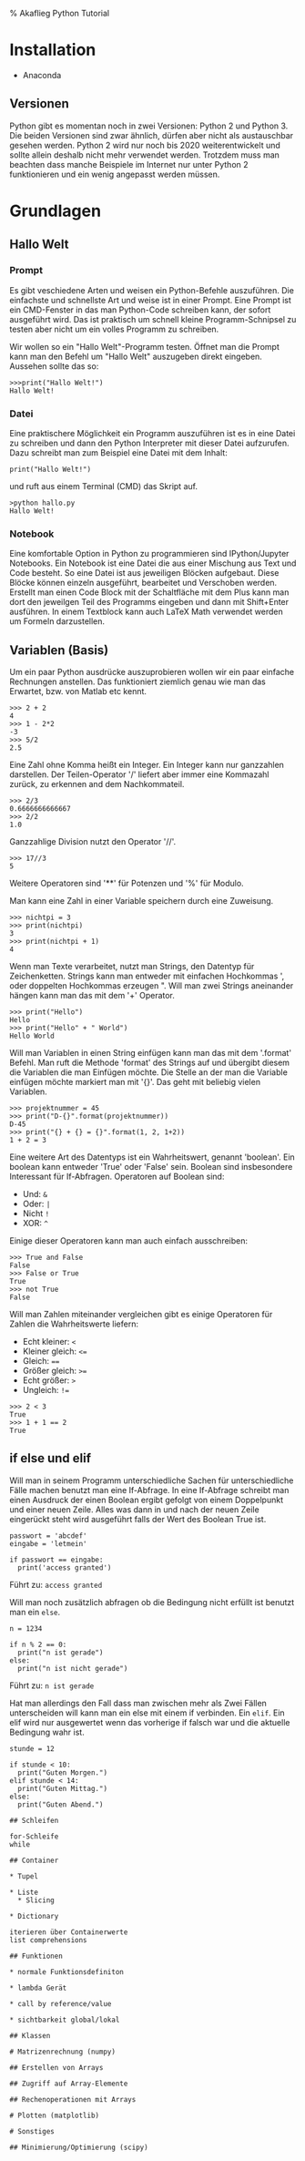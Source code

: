 % Akaflieg Python Tutorial

# Installation

* Anaconda
## Versionen
Python gibt es momentan noch in zwei Versionen: Python 2 und Python 3. Die beiden Versionen sind zwar ähnlich, dürfen aber nicht als austauschbar gesehen werden. Python 2 wird nur noch bis 2020 weiterentwickelt und sollte allein deshalb nicht mehr verwendet werden. Trotzdem muss man beachten dass manche Beispiele im Internet nur unter Python 2 funktionieren und ein wenig angepasst werden müssen.

# Grundlagen

## Hallo Welt

### Prompt
Es gibt veschiedene Arten und weisen ein Python-Befehle auszuführen. Die einfachste und schnellste Art und weise ist in einer Prompt. Eine Prompt ist ein CMD-Fenster in das man Python-Code schreiben kann, der sofort ausgeführt wird. Das ist praktisch um schnell kleine Programm-Schnipsel zu testen aber nicht um ein volles Programm zu schreiben.

Wir wollen so ein "Hallo Welt"-Programm testen. Öffnet man die Prompt kann man den Befehl um "Hallo Welt" auszugeben direkt eingeben. Aussehen sollte das so:
```
>>>print("Hallo Welt!")
Hallo Welt!
```

### Datei
Eine praktischere Möglichkeit ein Programm auszuführen ist es in eine Datei zu schreiben und dann den Python Interpreter mit dieser Datei aufzurufen. Dazu schreibt man zum Beispiel eine Datei mit dem Inhalt:
```
print("Hallo Welt!")
```
und ruft aus einem Terminal (CMD) das Skript auf.
```
>python hallo.py
Hallo Welt!
```

### Notebook
Eine komfortable Option in Python zu programmieren sind IPython/Jupyter Notebooks. Ein Notebook ist eine Datei die aus einer Mischung aus Text und Code besteht. So eine Datei ist aus jeweiligen Blöcken aufgebaut. Diese Blöcke können einzeln ausgeführt, bearbeitet und Verschoben werden.
Erstellt man einen Code Block mit der Schaltfläche mit dem Plus kann man dort den jeweilgen Teil des Programms eingeben und dann mit Shift+Enter ausführen.
In einem Textblock kann auch LaTeX Math verwendet werden um Formeln darzustellen.

## Variablen (Basis)
Um ein paar Python ausdrücke auszuprobieren wollen wir ein paar einfache Rechnungen anstellen.
Das funktioniert ziemlich genau wie man das Erwartet, bzw. von Matlab etc kennt.
```
>>> 2 + 2
4
>>> 1 - 2*2
-3
>>> 5/2
2.5
```

Eine Zahl ohne Komma heißt ein Integer. Ein Integer kann nur ganzzahlen darstellen.
Der Teilen-Operator '/' liefert aber immer eine Kommazahl zurück, zu erkennen and dem Nachkommateil.

```
>>> 2/3
0.6666666666667
>>> 2/2
1.0
```

Ganzzahlige Division nutzt den Operator '//'.
```
>>> 17//3
5
```

Weitere Operatoren sind '\*\*' für Potenzen und '%' für Modulo.

Man kann eine Zahl in einer Variable speichern durch eine Zuweisung.
```
>>> nichtpi = 3
>>> print(nichtpi)
3
>>> print(nichtpi + 1)
4
```

Wenn man Texte verarbeitet, nutzt man Strings, den Datentyp für Zeichenketten.
Strings kann man entweder mit einfachen Hochkommas ', oder doppelten Hochkommas erzeugen ".
Will man zwei Strings aneinander hängen kann man das mit dem '+' Operator.
```
>>> print("Hello")
Hello
>>> print("Hello" + " World")
Hello World
```

Will man Variablen in einen String einfügen kann man das mit dem '.format' Befehl.
Man ruft die Methode 'format' des Strings auf und übergibt diesem die Variablen die man Einfügen möchte.
Die Stelle an der man die Variable einfügen möchte markiert man mit '{}'. Das geht mit beliebig vielen Variablen.
```
>>> projektnummer = 45
>>> print("D-{}".format(projektnummer))
D-45
>>> print("{} + {} = {}".format(1, 2, 1+2))
1 + 2 = 3
```

Eine weitere Art des Datentyps ist ein Wahrheitswert, genannt 'boolean'. Ein boolean kann entweder 'True' oder 'False' sein. Boolean sind insbesondere Interessant für If-Abfragen.
Operatoren auf Boolean sind:
* Und: ```&```
* Oder: ```|```
* Nicht ```!```
* XOR: ```^```

Einige dieser Operatoren kann man auch einfach ausschreiben:
```
>>> True and False
False
>>> False or True
True
>>> not True
False
```

Will man Zahlen miteinander vergleichen gibt es einige Operatoren für Zahlen die Wahrheitswerte liefern:
* Echt kleiner: ```<```
* Kleiner gleich: ```<=```
* Gleich: ```==```
* Größer gleich: ```>=```
* Echt größer: ```>```
* Ungleich: ```!=```

```
>>> 2 < 3
True
>>> 1 + 1 == 2
True
```

## if else und elif
Will man in seinem Programm unterschiedliche Sachen für unterschiedliche Fälle machen benutzt man eine If-Abfrage. In eine If-Abfrage schreibt man einen Ausdruck der einen Boolean ergibt gefolgt von einem Doppelpunkt und einer neuen Zeile. Alles was dann in und nach der neuen Zeile eingerückt steht wird ausgeführt falls der Wert des Boolean True ist.
```
passwort = 'abcdef'
eingabe = 'letmein'

if passwort == eingabe:
  print('access granted')
```

Führt zu:
```access granted```

Will man noch zusätzlich abfragen ob die Bedingung nicht erfüllt ist benutzt man ein ```else```.

```
n = 1234

if n % 2 == 0:
  print("n ist gerade")
else:
  print("n ist nicht gerade")
```

Führt zu:
```n ist gerade```

Hat man allerdings den Fall dass man zwischen mehr als Zwei Fällen unterscheiden will kann man ein else mit einem if verbinden. Ein ```elif```. Ein elif wird nur ausgewertet wenn das vorherige if falsch war und die aktuelle Bedingung wahr ist.
```
stunde = 12

if stunde < 10:
  print("Guten Morgen.")
elif stunde < 14:
  print("Guten Mittag.")
else:
  print("Guten Abend.")

## Schleifen

for-Schleife
while

## Container

* Tupel

* Liste
  * Slicing

* Dictionary

iterieren über Containerwerte
list comprehensions

## Funktionen

* normale Funktionsdefiniton

* lambda Gerät

* call by reference/value

* sichtbarkeit global/lokal

## Klassen

# Matrizenrechnung (numpy)

## Erstellen von Arrays

## Zugriff auf Array-Elemente

## Rechenoperationen mit Arrays

# Plotten (matplotlib)

# Sonstiges

## Minimierung/Optimierung (scipy)

